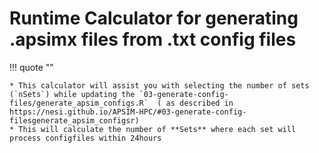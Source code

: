 # Runtime Calculator for generating .apsimx files from .txt config files

!!! quote ""

    * This calculator will assist you with selecting the number of sets (`nSets`) while updating the `03-generate-config-files/generate_apsim_configs.R`  ( as described in https://nesi.github.io/APSIM-HPC/#03-generate-config-filesgenerate_apsim_configsr)
    * This will calculate the number of **Sets** where each set will process configfiles within 24hours
    
<div class="calculator-container"></div>


